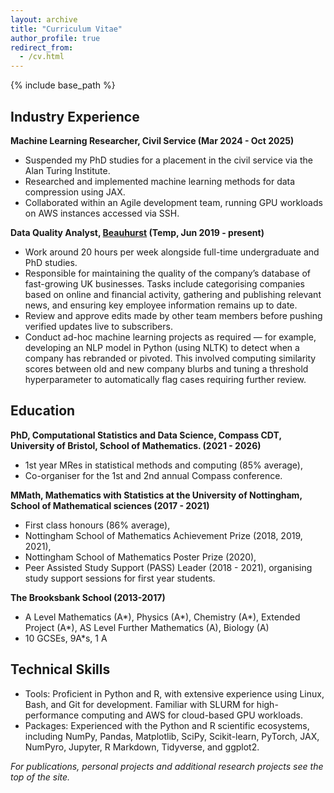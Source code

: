 ```yaml
---
layout: archive
title: "Curriculum Vitae"
author_profile: true
redirect_from:
  - /cv.html
---
```



{% include base_path %}

## Industry Experience

**Machine Learning Researcher, Civil Service (Mar 2024 - Oct 2025)**
- Suspended my PhD studies for a placement in the civil service via the Alan Turing Institute.
- Researched and implemented machine learning methods for data compression using JAX.
- Collaborated within an Agile development team, running GPU workloads on AWS instances accessed via SSH.

**Data Quality Analyst, [Beauhurst](https://www.beauhurst.com/) (Temp, Jun 2019 - present)**
- Work around 20 hours per week alongside full-time undergraduate and PhD studies.
- Responsible for maintaining the quality of the company’s database of fast-growing UK businesses. Tasks include categorising companies based on online and financial activity, gathering and publishing relevant news, and ensuring key employee information remains up to date. 
- Review and approve edits made by other team members before pushing verified updates live to subscribers.
- Conduct ad-hoc machine learning projects as required — for example, developing an NLP model in Python (using NLTK) to detect when a company has rebranded or pivoted. This involved computing similarity scores between old and new company blurbs and tuning a threshold hyperparameter to automatically flag cases requiring further review.

## Education

**PhD, Computational Statistics and Data Science, Compass CDT, University of Bristol, School of Mathematics. (2021 - 2026)**

- 1st year MRes in statistical methods and computing (85% average), 
- Co-organiser for the 1st and 2nd annual Compass conference.

**MMath, Mathematics with Statistics at the University of Nottingham, School of Mathematical sciences (2017 - 2021)**

- First class honours (86% average),
- Nottingham School of Mathematics Achievement Prize (2018, 2019, 2021),
- Nottingham School of Mathematics Poster Prize (2020),
- Peer Assisted Study Support (PASS) Leader (2018 - 2021), organising study support sessions for first year students.

**The Brooksbank School (2013-2017)**
- A Level Mathematics (A\*), Physics (A\*), Chemistry (A\*), Extended Project (A\*), AS Level Further Mathematics (A), Biology (A)
- 10 GCSEs, 9A\*s, 1 A

## Technical Skills
- Tools: Proficient in Python and R, with extensive experience using Linux, Bash, and Git for development. Familiar with SLURM for high-performance computing and AWS for cloud-based GPU workloads.
- Packages: Experienced with the Python and R scientific ecosystems, including NumPy, Pandas, Matplotlib, SciPy, Scikit-learn, PyTorch, JAX, NumPyro, Jupyter, R Markdown, Tidyverse, and ggplot2.
  
*For publications, personal projects and additional research projects see the top of the site.*
